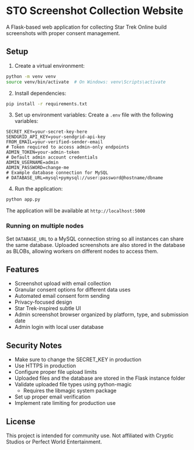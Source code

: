 # STO Screenshot Collection Website

A Flask-based web application for collecting Star Trek Online build screenshots with proper consent management.

## Setup

1. Create a virtual environment:
```bash
python -m venv venv
source venv/bin/activate  # On Windows: venv\Scripts\activate
```

2. Install dependencies:
```bash
pip install -r requirements.txt
```

3. Set up environment variables:
Create a `.env` file with the following variables:
```
SECRET_KEY=your-secret-key-here
SENDGRID_API_KEY=your-sendgrid-api-key
FROM_EMAIL=your-verified-sender-email
# Token required to access admin-only endpoints
ADMIN_TOKEN=your-admin-token
# Default admin account credentials
ADMIN_USERNAME=admin
ADMIN_PASSWORD=change-me
# Example database connection for MySQL
# DATABASE_URL=mysql+pymysql://user:password@hostname/dbname
```

4. Run the application:
```bash
python app.py
```

The application will be available at `http://localhost:5000`

### Running on multiple nodes

Set `DATABASE_URL` to a MySQL connection string so all instances can share the
same database. Uploaded screenshots are also stored in the database as BLOBs,
allowing workers on different nodes to access them.

## Features

- Screenshot upload with email collection
- Granular consent options for different data uses
- Automated email consent form sending
- Privacy-focused design
- Star Trek-inspired subtle UI
- Admin screenshot browser organized by platform, type, and submission date
- Admin login with local user database

## Security Notes

- Make sure to change the SECRET_KEY in production
- Use HTTPS in production
- Configure proper file upload limits
- Uploaded files and the database are stored in the Flask instance folder
- Validate uploaded file types using python-magic
  - Requires the libmagic system package
- Set up proper email verification
- Implement rate limiting for production use

## License

This project is intended for community use. Not affiliated with Cryptic Studios or Perfect World Entertainment. 
